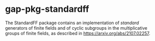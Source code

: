 # gap-pkg-standardff

The StandardFF package contains an implementation of *standard*
generators of finite fields and of cyclic subgroups in the
multiplicative groups of finite fields, as described in
https://arxiv.org/abs/2107.02257.